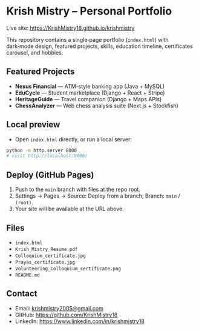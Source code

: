 # Krish Mistry – Personal Portfolio

Live site: https://KrishMistry18.github.io/krishmistry

This repository contains a single‑page portfolio (`index.html`) with dark‑mode design, featured projects, skills, education timeline, certificates carousel, and hobbies.

## Featured Projects
- **Nexus Financial** — ATM-style banking app (Java + MySQL)
- **EduCycle** — Student marketplace (Django + React + Stripe)
- **HeritageGuide** — Travel companion (Django + Maps APIs)
- **ChessAnalyzer** — Web chess analysis suite (Next.js + Stockfish)

## Local preview
- Open `index.html` directly, or run a local server:
```bash
python -m http.server 8000
# visit http://localhost:8000/
```

## Deploy (GitHub Pages)
1. Push to the `main` branch with files at the repo root.
2. Settings → Pages → Source: Deploy from a branch; Branch: `main` / `(root)`.
3. Your site will be available at the URL above.

## Files
- `index.html`
- `Krish_Mistry_Resume.pdf`
- `Colloquium_certificate.jpg`
- `Prayas_certificate.jpg`
- `Volunteering_Colloquium_certificate.png`
- `README.md`

## Contact
- Email: krishmistry2005@gmail.com
- GitHub: https://github.com/KrishMistry18
- LinkedIn: https://www.linkedin.com/in/krishmistry18
